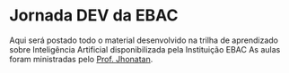 # Jornada DEV da EBAC

Aqui será postado todo o material desenvolvido na trilha de aprendizado sobre Inteligência Artificial disponibilizada pela Instituição EBAC
As aulas foram ministradas pelo [Prof. Jhonatan](https://github.com/CodeAkinori).